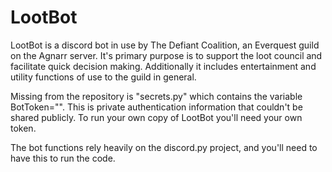 # LootBot
LootBot is a discord bot in use by The Defiant Coalition, an Everquest guild on the Agnarr server. It's primary purpose is to support the loot council and facilitate quick decision making.  Additionally it includes entertainment and utility functions of use to the guild in general.

Missing from the repository is "secrets.py"  which contains the variable BotToken="<Token from discord>".  This is private authentication information that couldn't be shared publicly.  To run your own copy of LootBot you'll need your own token.

The bot functions rely heavily on the discord.py project, and you'll need to have this to run the code.
